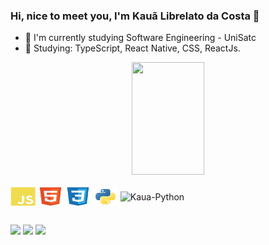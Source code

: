 ### Hi, nice to meet you, I'm Kauã Librelato da Costa 👋

- 🔭 I'm currently studying Software Engineering - UniSatc
- 🌱 Studying: TypeScript, React Native, CSS, ReactJs.

<div align="center">
  <a href="https://github.com/KauaLibrelato">
  <img height="180em" width="48%" src="https://github-readme-stats.vercel.app/api/top-langs/?username=KauaLibrelato&layout=compact&langs_count=7&theme=dark"/>
</div>

<div style="display: inline-block", aligns: "center"><br>
  <img align="center" alt="Kaua-Js" height="30" width="40" src="https://raw.githubusercontent.com/devicons/devicon/master/icons/javascript/javascript-plain.svg">
  <img align="center" alt="Kaua-HTML" height="30" width="40" src="https://raw.githubusercontent.com/devicons/devicon/master/icons/html5/html5-original.svg">
  <img align="center" alt="Kaua-CSS" height="30" width="40" src="https://raw.githubusercontent.com/devicons/devicon/master/icons/css3/css3-original.svg">
  <img align="center" alt="Kaua-Python" height="30" width="40" src="https://raw.githubusercontent.com/devicons/devicon/master/icons/python/python-original.svg">
  <img align="center" alt="Kaua-Python" height="30" width="40" src="https://cdn.jsdelivr.net/gh/devicons/devicon/icons/c/c-original.svg">
</div>

##
  
  <div> 
  <a href="https://instagram.com/kaua_librelato" target="_blank"><img src="https://img.shields.io/badge/-Instagram-%23E4405F?style=for-the-badge&logo=instagram&logoColor=white" target="_blank"></a>
  <a href = "mailto:kaualibrelatodacosta@gmail.com"><img src="https://img.shields.io/badge/-Gmail-%23333?style=for-the-badge&logo=gmail&logoColor=white" target="_blank"></a>
  <a href="https://www.linkedin.com/in/kauã-librelato-da-costa-34a636226/" target="_blank"><img src="https://img.shields.io/badge/-LinkedIn-%230077B5?style=for-the-badge&logo=linkedin&logoColor=white" target="_blank"></a> 
</div>
